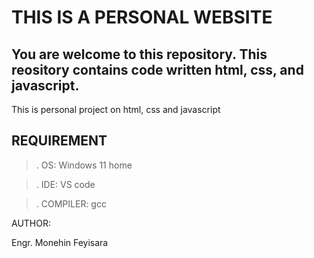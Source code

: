 # THIS IS A PERSONAL WEBSITE

## You are welcome to this repository. This reository contains code written html, css, and javascript.

This is personal project on html, css and javascript

## REQUIREMENT

> . OS: Windows 11 home

> . IDE: VS code

> . COMPILER: gcc

AUTHOR:

Engr. Monehin Feyisara


